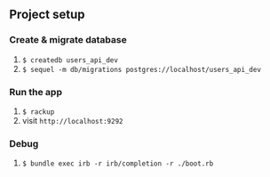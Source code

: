 ## Project setup

### Create & migrate database
1. `$ createdb users_api_dev`
2. `$ sequel -m db/migrations postgres://localhost/users_api_dev`

### Run the app
1. `$ rackup`
2. visit `http://localhost:9292`

### Debug
1. `$ bundle exec irb -r irb/completion -r ./boot.rb`
